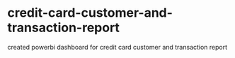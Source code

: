 # credit-card-customer-and-transaction-report
created powerbi dashboard for credit card customer and transaction report
